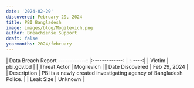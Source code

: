 ```yaml
---
date: '2024-02-29'
discovered: February 29, 2024
title: PBI Bangladesh
image: images/blog/Mogilevich.png
author: Breachsense Support
draft: false
yearmonths: 2024/february
---
```



| Data Breach Report
------------:     |:-------------:    | :-----:|
| Victim      | pbi.gov.bd      | 
| Threat Actor      | Mogilevich      | 
| Date Discovered      | Feb 29, 2024      | 
| Description      | PBI is a newly created investigating agency of Bangladesh Police.      | 
| Leak Size      | Unknown      | 

